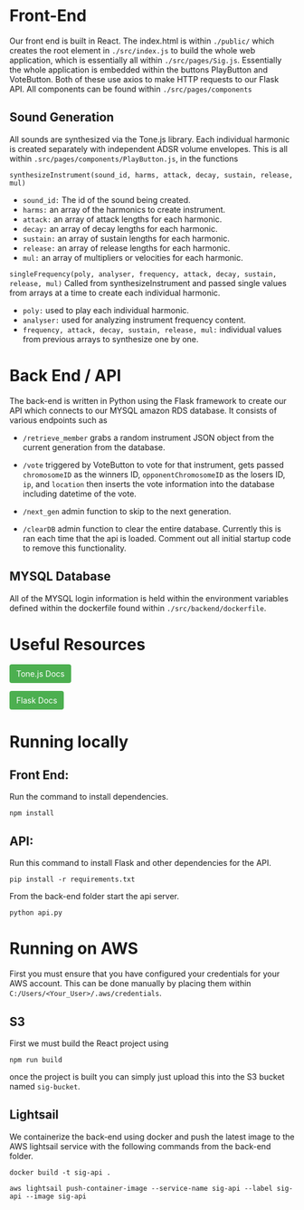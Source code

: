 # Front-End

Our front end is built in React. The index.html is within ```./public/``` which creates the root element in ```./src/index.js``` to build the whole web application, which is essentially all within ```./src/pages/Sig.js```. Essentially the whole application is embedded within the buttons PlayButton and VoteButton. Both of these use axios to make HTTP requests to our Flask API. All components can be found within ```./src/pages/components ```

## Sound Generation

All sounds are synthesized via the Tone.js library. Each individual harmonic is created separately with independent ADSR volume envelopes. This is all within ```.src/pages/components/PlayButton.js```, in the functions 

```synthesizeInstrument(sound_id, harms, attack, decay, sustain, release, mul)``` 
- ```sound_id:``` The id of the sound being created.
- ```harms:``` an array of the harmonics to create instrument.
- ```attack:``` an array of attack lengths for each harmonic.
- ```decay:``` an array of decay lengths for each harmonic.
- ```sustain:``` an array of sustain lengths for each harmonic.
- ```release:``` an array of release lengths for each harmonic.
- ```mul:``` an array of multipliers or velocities for each harmonic.

```singleFrequency(poly, analyser, frequency, attack, decay, sustain, release, mul)```
Called from synthesizeInstrument and passed single values from arrays at a time to create each individual harmonic.
- ```poly:``` used to play each individual harmonic.
- ```analyser:``` used for analyzing instrument frequency content.
- ```frequency, attack, decay, sustain, release, mul:``` individual values from previous arrays to synthesize one by one.

# Back End / API
The back-end is written in Python using the Flask framework to create our API which connects to our MYSQL amazon RDS database. It consists of various endpoints such as

- ```/retrieve_member``` grabs a random instrument JSON object from the current generation from the database.

- ```/vote``` triggered by VoteButton to vote for that instrument, gets passed ```chromosomeID``` as the winners ID, ```opponentChromosomeID``` as the losers ID, ```ip```, and ```location``` then inserts the vote information into the database including datetime of the vote.

- ```/next_gen``` admin function to skip to the next generation.

- ```/clearDB``` admin function to clear the entire database. Currently this is ran each time that the api is loaded. Comment out all initial startup code to remove this functionality.

## MYSQL Database

All of the MYSQL login information is held within the environment variables defined within the dockerfile found within ```./src/backend/dockerfile```.

# Useful Resources
[<span style="background-color: #4CAF50; color: white; padding: 8px 12px; border: none; border-radius: 4px; text-align: center; text-decoration: none; display: inline-block; font-size: 14px; cursor: pointer;">Tone.js Docs</span>](https://tonejs.github.io/docs/14.7.77/index.html)

[<span style="background-color: #4CAF50; color: white; padding: 8px 12px; border: none; border-radius: 4px; text-align: center; text-decoration: none; display: inline-block; font-size: 14px; cursor: pointer;">Flask Docs</span>](https://flask.palletsprojects.com/en/2.3.x/)

# Running locally

## Front End:
Run the command to install dependencies.

``` npm install ```

## API:
Run this command to install Flask and other dependencies for the API.

``` pip install -r requirements.txt ```


From the back-end folder start the api server.

``` python api.py ```

# Running on AWS
First you must ensure that you have configured your credentials for your AWS account. This can be done manually by placing them within ```C:/Users/<Your_User>/.aws/credentials```.

## S3
First we must build the React project using

```npm run build```

once the project is built you can simply just upload this into the S3 bucket named ```sig-bucket```.

## Lightsail
We containerize the back-end using docker and push the latest image to the AWS lightsail service with the following commands from the back-end folder.

```docker build -t sig-api .```

```aws lightsail push-container-image --service-name sig-api --label sig-api --image sig-api```
